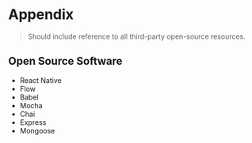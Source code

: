 # Appendix

> Should include reference to all third-party open-source resources.

## Open Source Software

- React Native
- Flow
- Babel
- Mocha
- Chai
- Express
- Mongoose